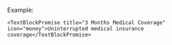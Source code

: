 Example:

	<TextBlockPromise title="3 Months Medical Coverage" icon="money">Uninterrupted medical insurance coverage</TextBlockPromise>
